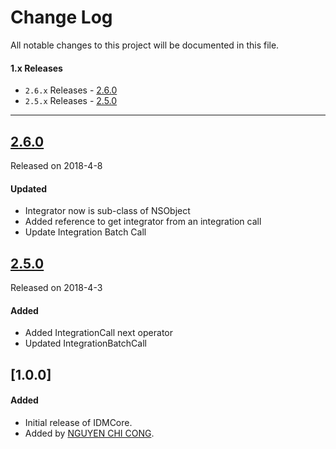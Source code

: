 # Change Log
All notable changes to this project will be documented in this file.

#### 1.x Releases
- `2.6.x` Releases  - [2.6.0](#260)
- `2.5.x` Releases  - [2.5.0](#250)

---
## [2.6.0](https://github.com/congncif/IDMFoundation/releases/tag/2.6.0)
Released on 2018-4-8

#### Updated
- Integrator now is sub-class of NSObject
- Added reference to get integrator from an integration call
- Update Integration Batch Call

## [2.5.0](https://github.com/congncif/IDMFoundation/releases/tag/2.5.0)
Released on 2018-4-3

#### Added
- Added IntegrationCall next operator
- Updated IntegrationBatchCall


## [1.0.0]

#### Added
- Initial release of IDMCore.
- Added by [NGUYEN CHI CONG](https://github.com/congncif).
